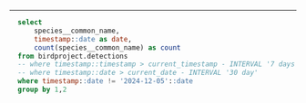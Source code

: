 <BarChart 
    data={unique_species_by_day_w_category}
    x=species__common_name
    y=count
    swapXY=true
/>

-----

```sql unique_species_by_day_w_category
  select 
      species__common_name,
      timestamp::date as date,
      count(species__common_name) as count
  from birdproject.detections
  -- where timestamp::timestamp > current_timestamp - INTERVAL '7 days'
  -- where timestamp::date > current_date - INTERVAL '30 day'
  where timestamp::date != '2024-12-05'::date
  group by 1,2
```

